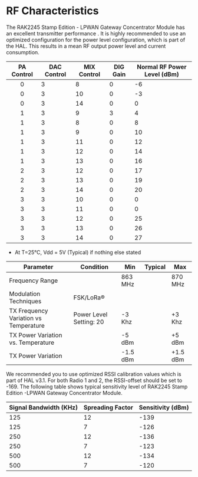 # RF Characteristics

The RAK2245 Stamp Edition - LPWAN Gateway Concentrator Module has an excellent transmitter performance . It is highly recommended to use an optimized configuration for the power level
configuration, which is part of the HAL. This results in a mean RF output power
level and current consumption.

| **PA Control** | **DAC Control** | **MIX Control** | **DIG Gain** | **Normal RF Power Level (dBm)** |
| :------------: | --------------- | --------------- | ------------ | ------------------------------- |
|       0        | 3               | 8               | 0            | -6                              |
|       0        | 3               | 10              | 0            | -3                              |
|       0        | 3               | 14              | 0            | 0                               |
|       1        | 3               | 9               | 3            | 4                               |
|       1        | 3               | 8               | 0            | 8                               |
|       1        | 3               | 9               | 0            | 10                              |
|       1        | 3               | 11              | 0            | 12                              |
|       1        | 3               | 12              | 0            | 14                              |
|       1        | 3               | 13              | 0            | 16                              |
|       2        | 3               | 12              | 0            | 17                              |
|       2        | 3               | 13              | 0            | 19                              |
|       2        | 3               | 14              | 0            | 20                              |
|       3        | 3               | 10              | 0            | 0                               |
|       3        | 3               | 11              | 0            | 0                               |
|       3        | 3               | 12              | 0            | 25                              |
|       3        | 3               | 13              | 0            | 26                              |
|       3        | 3               | 14              | 0            | 27                              |

- At T=25°C, Vdd = 5V (Typical) if nothing else stated

| **Parameter**                         | **Condition**           | **Min**  | **Typical** | **Max**  |
| ------------------------------------- | ----------------------- | -------- | ----------- | -------- |
| Frequency Range                       |                         | 863 MHz  |             | 870 MHz  |
| Modulation Techniques                 | FSK/LoRa®               |          |             |          |
| TX Frequency Variation vs Temperature | Power Level Setting: 20 | -3 Khz   |             | +3 Khz   |
| TX Power Variation vs. Temperature    |                         | -5 dBm   |             | +5 dBm   |
| TX Power Variation                    |                         | -1.5 dBm |             | +1.5 dBm |

We recommended you to use optimized RSSI calibration values which is part of HAL v3.1. For both Radio 1 and 2, the RSSI-offset should be set to -169. The following table shows typical sensitivity level of RAK2245 Stamp Edition -LPWAN Gateway Concentrator Module.

| **Signal Bandwidth (KHz)** | **Spreading Factor** | **Sensitivity (dBm)** |
| -------------------------- | -------------------- | --------------------- |
| 125                        | 12                   | -139                  |
| 125                        | 7                    | -126                  |
| 250                        | 12                   | -136                  |
| 250                        | 7                    | -123                  |
| 500                        | 12                   | -134                  |
| 500                        | 7                    | -120                  |
